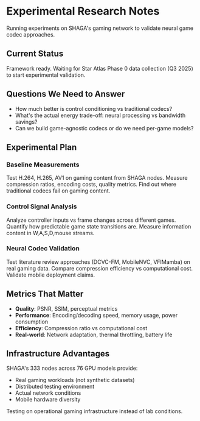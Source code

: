 # Experimental Research Notes

Running experiments on SHAGA's gaming network to validate neural game codec approaches.

## Current Status

Framework ready. Waiting for Star Atlas Phase 0 data collection (Q3 2025) to start experimental validation.

## Questions We Need to Answer

- How much better is control conditioning vs traditional codecs?
- What's the actual energy trade-off: neural processing vs bandwidth savings?
- Can we build game-agnostic codecs or do we need per-game models?

## Experimental Plan

### Baseline Measurements
Test H.264, H.265, AV1 on gaming content from SHAGA nodes. Measure compression ratios, encoding costs, quality metrics. Find out where traditional codecs fail on gaming content.

### Control Signal Analysis
Analyze controller inputs vs frame changes across different games. Quantify how predictable game state transitions are. Measure information content in W,A,S,D,mouse streams.

### Neural Codec Validation
Test literature review approaches (DCVC-FM, MobileNVC, VFIMamba) on real gaming data. Compare compression efficiency vs computational cost. Validate mobile deployment claims.

## Metrics That Matter

- **Quality**: PSNR, SSIM, perceptual metrics
- **Performance**: Encoding/decoding speed, memory usage, power consumption
- **Efficiency**: Compression ratio vs computational cost
- **Real-world**: Network adaptation, thermal throttling, battery life

## Infrastructure Advantages

SHAGA's 333 nodes across 76 GPU models provide:
- Real gaming workloads (not synthetic datasets)
- Distributed testing environment
- Actual network conditions
- Mobile hardware diversity

Testing on operational gaming infrastructure instead of lab conditions. 